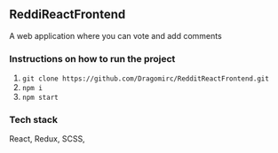 ## ReddiReactFrontend

A web application where you can vote and add comments

### Instructions on how to run the project

1. `git clone https://github.com/Dragomirc/RedditReactFrontend.git`
2. `npm i`
3. `npm start`

### Tech stack

React,
Redux,
SCSS,

